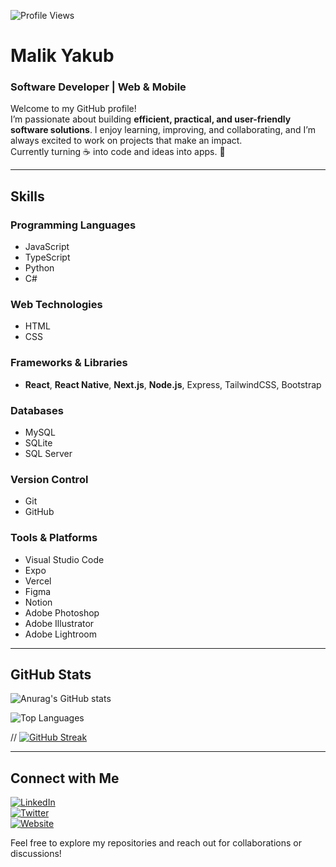 ![Profile Views](https://komarev.com/ghpvc/?username=malikyakub)


# Malik Yakub
### Software Developer | Web & Mobile

Welcome to my GitHub profile!  
I’m passionate about building **efficient, practical, and user-friendly software solutions**. I enjoy learning, improving, and collaborating, and I’m always excited to work on projects that make an impact.  
Currently turning ☕ into code and ideas into apps. 🚀

---

## Skills

### Programming Languages
- JavaScript
- TypeScript
- Python
- C#

### Web Technologies
- HTML
- CSS

### Frameworks & Libraries
- **React**, **React Native**, **Next.js**, **Node.js**, Express, TailwindCSS, Bootstrap

### Databases
- MySQL
- SQLite
- SQL Server

### Version Control
- Git
- GitHub

### Tools & Platforms
- Visual Studio Code
- Expo
- Vercel
- Figma
- Notion
- Adobe Photoshop
- Adobe Illustrator
- Adobe Lightroom

---

## GitHub Stats

![Anurag's GitHub stats](https://github-readme-stats.vercel.app/api?username=malikyakub&show_icons=true&theme=radical)

![Top Languages](https://github-readme-stats.vercel.app/api/top-langs/?username=malikyakub&layout=compact&theme=radical)

// [![GitHub Streak](https://streak-stats.demolab.com?user=malikyakub&theme=github-dark&hide_border=true)](https://git.io/streak-stats)

---

## Connect with Me

[![LinkedIn](https://img.shields.io/badge/LinkedIn-Malik%20Yakub-blue)](https://www.linkedin.com/in/malik-yakub-75778a324)  
[![Twitter](https://img.shields.io/badge/Twitter-%40malikyakub-1DA1F2)](https://x.com/malikyakub55777)  
[![Website](https://img.shields.io/badge/Website-mk--yakub.netlify.app-brightgreen)](https://mk-yakub.netlify.app)

Feel free to explore my repositories and reach out for collaborations or discussions!  

